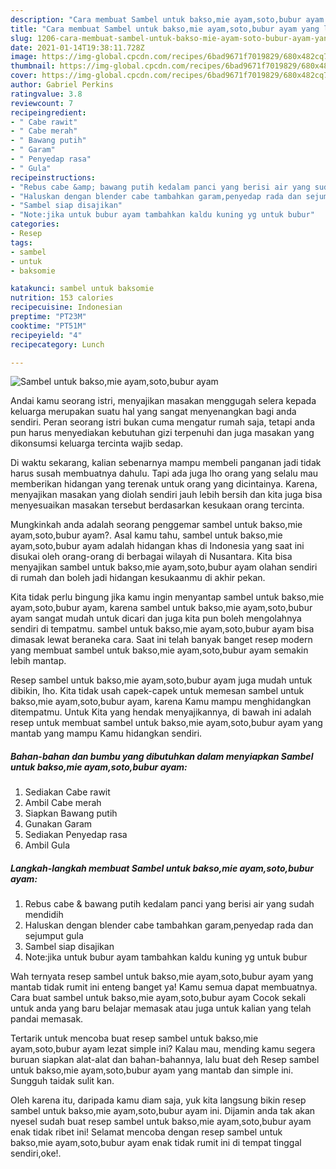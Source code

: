 ```yaml
---
description: "Cara membuat Sambel untuk bakso,mie ayam,soto,bubur ayam yang lezat dan Mudah Dibuat"
title: "Cara membuat Sambel untuk bakso,mie ayam,soto,bubur ayam yang lezat dan Mudah Dibuat"
slug: 1206-cara-membuat-sambel-untuk-bakso-mie-ayam-soto-bubur-ayam-yang-lezat-dan-mudah-dibuat
date: 2021-01-14T19:38:11.728Z
image: https://img-global.cpcdn.com/recipes/6bad9671f7019829/680x482cq70/sambel-untuk-baksomie-ayamsotobubur-ayam-foto-resep-utama.jpg
thumbnail: https://img-global.cpcdn.com/recipes/6bad9671f7019829/680x482cq70/sambel-untuk-baksomie-ayamsotobubur-ayam-foto-resep-utama.jpg
cover: https://img-global.cpcdn.com/recipes/6bad9671f7019829/680x482cq70/sambel-untuk-baksomie-ayamsotobubur-ayam-foto-resep-utama.jpg
author: Gabriel Perkins
ratingvalue: 3.8
reviewcount: 7
recipeingredient:
- " Cabe rawit"
- " Cabe merah"
- " Bawang putih"
- " Garam"
- " Penyedap rasa"
- " Gula"
recipeinstructions:
- "Rebus cabe &amp; bawang putih kedalam panci yang berisi air yang sudah mendidih"
- "Haluskan dengan blender cabe tambahkan garam,penyedap rada dan sejumput gula"
- "Sambel siap disajikan"
- "Note:jika untuk bubur ayam tambahkan kaldu kuning yg untuk bubur"
categories:
- Resep
tags:
- sambel
- untuk
- baksomie

katakunci: sambel untuk baksomie 
nutrition: 153 calories
recipecuisine: Indonesian
preptime: "PT23M"
cooktime: "PT51M"
recipeyield: "4"
recipecategory: Lunch

---
```



![Sambel untuk bakso,mie ayam,soto,bubur ayam](https://img-global.cpcdn.com/recipes/6bad9671f7019829/680x482cq70/sambel-untuk-baksomie-ayamsotobubur-ayam-foto-resep-utama.jpg)

Andai kamu seorang istri, menyajikan masakan menggugah selera kepada keluarga merupakan suatu hal yang sangat menyenangkan bagi anda sendiri. Peran seorang istri bukan cuma mengatur rumah saja, tetapi anda pun harus menyediakan kebutuhan gizi terpenuhi dan juga masakan yang dikonsumsi keluarga tercinta wajib sedap.

Di waktu  sekarang, kalian sebenarnya mampu membeli panganan jadi tidak harus susah membuatnya dahulu. Tapi ada juga lho orang yang selalu mau memberikan hidangan yang terenak untuk orang yang dicintainya. Karena, menyajikan masakan yang diolah sendiri jauh lebih bersih dan kita juga bisa menyesuaikan masakan tersebut berdasarkan kesukaan orang tercinta. 



Mungkinkah anda adalah seorang penggemar sambel untuk bakso,mie ayam,soto,bubur ayam?. Asal kamu tahu, sambel untuk bakso,mie ayam,soto,bubur ayam adalah hidangan khas di Indonesia yang saat ini disukai oleh orang-orang di berbagai wilayah di Nusantara. Kita bisa menyajikan sambel untuk bakso,mie ayam,soto,bubur ayam olahan sendiri di rumah dan boleh jadi hidangan kesukaanmu di akhir pekan.

Kita tidak perlu bingung jika kamu ingin menyantap sambel untuk bakso,mie ayam,soto,bubur ayam, karena sambel untuk bakso,mie ayam,soto,bubur ayam sangat mudah untuk dicari dan juga kita pun boleh mengolahnya sendiri di tempatmu. sambel untuk bakso,mie ayam,soto,bubur ayam bisa dimasak lewat beraneka cara. Saat ini telah banyak banget resep modern yang membuat sambel untuk bakso,mie ayam,soto,bubur ayam semakin lebih mantap.

Resep sambel untuk bakso,mie ayam,soto,bubur ayam juga mudah untuk dibikin, lho. Kita tidak usah capek-capek untuk memesan sambel untuk bakso,mie ayam,soto,bubur ayam, karena Kamu mampu menghidangkan ditempatmu. Untuk Kita yang hendak menyajikannya, di bawah ini adalah resep untuk membuat sambel untuk bakso,mie ayam,soto,bubur ayam yang mantab yang mampu Kamu hidangkan sendiri.

<!--inarticleads1-->

##### Bahan-bahan dan bumbu yang dibutuhkan dalam menyiapkan Sambel untuk bakso,mie ayam,soto,bubur ayam:

1. Sediakan  Cabe rawit
1. Ambil  Cabe merah
1. Siapkan  Bawang putih
1. Gunakan  Garam
1. Sediakan  Penyedap rasa
1. Ambil  Gula




<!--inarticleads2-->

##### Langkah-langkah membuat Sambel untuk bakso,mie ayam,soto,bubur ayam:

1. Rebus cabe &amp; bawang putih kedalam panci yang berisi air yang sudah mendidih
1. Haluskan dengan blender cabe tambahkan garam,penyedap rada dan sejumput gula
1. Sambel siap disajikan
1. Note:jika untuk bubur ayam tambahkan kaldu kuning yg untuk bubur




Wah ternyata resep sambel untuk bakso,mie ayam,soto,bubur ayam yang mantab tidak rumit ini enteng banget ya! Kamu semua dapat membuatnya. Cara buat sambel untuk bakso,mie ayam,soto,bubur ayam Cocok sekali untuk anda yang baru belajar memasak atau juga untuk kalian yang telah pandai memasak.

Tertarik untuk mencoba buat resep sambel untuk bakso,mie ayam,soto,bubur ayam lezat simple ini? Kalau mau, mending kamu segera buruan siapkan alat-alat dan bahan-bahannya, lalu buat deh Resep sambel untuk bakso,mie ayam,soto,bubur ayam yang mantab dan simple ini. Sungguh taidak sulit kan. 

Oleh karena itu, daripada kamu diam saja, yuk kita langsung bikin resep sambel untuk bakso,mie ayam,soto,bubur ayam ini. Dijamin anda tak akan nyesel sudah buat resep sambel untuk bakso,mie ayam,soto,bubur ayam enak tidak ribet ini! Selamat mencoba dengan resep sambel untuk bakso,mie ayam,soto,bubur ayam enak tidak rumit ini di tempat tinggal sendiri,oke!.

